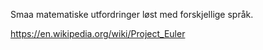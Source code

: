 Smaa matematiske utfordringer løst med forskjellige språk.

https://en.wikipedia.org/wiki/Project_Euler
